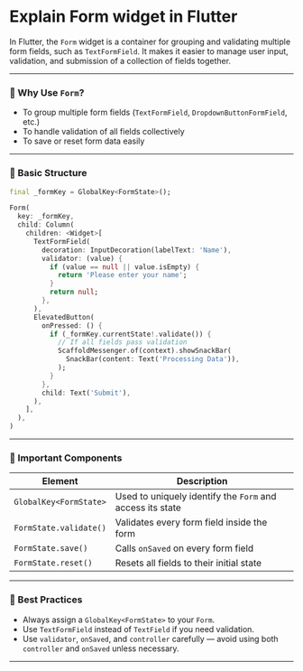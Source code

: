 # Explain Form widget in Flutter

In Flutter, the `Form` widget is a container for grouping and validating multiple form fields, such as `TextFormField`. It makes it easier to manage user input, validation, and submission of a collection of fields together.

---

### 🔹 Why Use `Form`?

* To group multiple form fields (`TextFormField`, `DropdownButtonFormField`, etc.)
* To handle validation of all fields collectively
* To save or reset form data easily

---

### 🔹 Basic Structure

```dart
final _formKey = GlobalKey<FormState>();

Form(
  key: _formKey,
  child: Column(
    children: <Widget>[
      TextFormField(
        decoration: InputDecoration(labelText: 'Name'),
        validator: (value) {
          if (value == null || value.isEmpty) {
            return 'Please enter your name';
          }
          return null;
        },
      ),
      ElevatedButton(
        onPressed: () {
          if (_formKey.currentState!.validate()) {
            // If all fields pass validation
            ScaffoldMessenger.of(context).showSnackBar(
              SnackBar(content: Text('Processing Data')),
            );
          }
        },
        child: Text('Submit'),
      ),
    ],
  ),
)
```

---

### 🔹 Important Components

| Element                | Description                                               |
| ---------------------- | --------------------------------------------------------- |
| `GlobalKey<FormState>` | Used to uniquely identify the `Form` and access its state |
| `FormState.validate()` | Validates every form field inside the form                |
| `FormState.save()`     | Calls `onSaved` on every form field                       |
| `FormState.reset()`    | Resets all fields to their initial state                  |

---

### 🔹 Best Practices

* Always assign a `GlobalKey<FormState>` to your `Form`.
* Use `TextFormField` instead of `TextField` if you need validation.
* Use `validator`, `onSaved`, and `controller` carefully — avoid using both `controller` and `onSaved` unless necessary.

---
